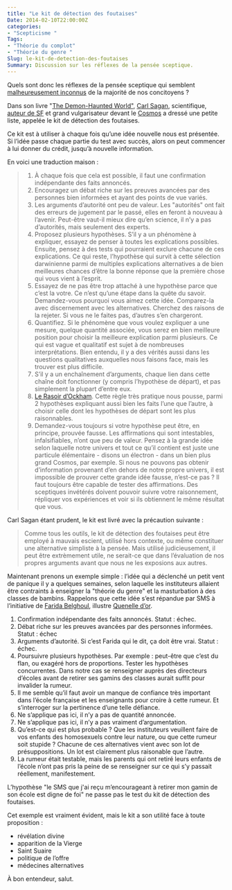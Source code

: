 ```yaml
---
title: "Le kit de détection des foutaises"
Date: 2014-02-10T22:00:00Z 
categories: 
- "Scepticisme "
Tags: 
- "Théorie du complot"
- "Théorie du genre "
Slug: le-kit-de-detection-des-foutaises
Summary: Discussion sur les réflexes de la pensée sceptique.
---
```


Quels sont donc les réflexes de la pensée sceptique qui semblent [malheureusement inconnus](https://www.plemaire.net/le-manque-de-scepticisme-oppresse-et-tue) de la majorité de nos concitoyens ?

Dans son livre "[The Demon-Haunted World"](http://en.wikipedia.org/wiki/The_Demon-Haunted_World), [Carl Sagan](http://fr.wikipedia.org/wiki/Carl_Sagan), scientifique, [auteur de SF](http://fr.wikipedia.org/wiki/Contact_%28roman%29) et grand vulgarisateur devant le [Cosmos](http://fr.wikipedia.org/wiki/Cosmos_%28%C3%A9mission_de_t%C3%A9l%C3%A9vision%29) a dressé une petite liste, appelée le kit de détection des foutaises.

Ce kit est à utiliser à chaque fois qu’une idée nouvelle nous est présentée. Si l’idée passe chaque partie du test avec succès, alors on peut commencer à lui donner du crédit, jusqu’à nouvelle information.

En voici une traduction maison :

> 1. À chaque fois que cela est possible, il faut une confirmation indépendante des faits annoncés.
> 2. Encouragez un débat riche sur les preuves avancées par des personnes bien informées et ayant des points de vue variés.
> 3. Les arguments d’autorité ont peu de valeur. Les "autorités" ont fait des erreurs de jugement par le passé, elles en feront à nouveau à l’avenir. Peut-être vaut-il mieux dire qu’en science, il n’y a pas d’autorités, mais seulement des experts.
> 4. Proposez plusieurs hypothèses. S’il y a un phénomène à expliquer, essayez de penser à toutes les explications possibles. Ensuite, pensez à des tests qui pourraient exclure chacune de ces explications. Ce qui reste, l’hypothèse qui survit à cette sélection darwinienne parmi de multiples explications alternatives a de bien meilleures chances d’être la bonne réponse que la première chose qui vous vient à l’esprit.
> 5. Essayez de ne pas être trop attaché à une hypothèse parce que c’est la votre. Ce n’est qu’une étape dans la quête du savoir. Demandez-vous pourquoi vous aimez cette idée. Comparez-la avec discernement avec les alternatives. Cherchez des raisons de la rejeter. Si vous ne le faites pas, d’autres s’en chargeront.
> 6. Quantifiez. Si le phénomène que vous voulez expliquer a une mesure, quelque quantité associée, vous serez en bien meilleure position pour choisir la meilleure explication parmi plusieurs. Ce qui est vague et qualitatif est sujet à de nombreuses interprétations. Bien entendu, il y a des vérités aussi dans les questions qualitatives auxquelles nous faisons face, mais les trouver est plus difficile.
> 7. S’il y a un enchaînement d’arguments, chaque lien dans cette chaîne doit fonctionner (y compris l’hypothèse de départ), et pas simplement la plupart d’entre eux.
> 8. [Le Rasoir d’Ockham](http://fr.wikipedia.org/wiki/Rasoir_d%27Ockham). Cette règle très pratique nous pousse, parmi 2 hypothèses expliquant aussi bien les faits l’une que l’autre, à choisir celle dont les hypothèses de départ sont les plus raisonnables.
> 9. Demandez-vous toujours si votre hypothèse peut être, en principe, prouvée fausse. Les affirmations qui sont intestables, infalsifiables, n’ont que peu de valeur. Pensez à la grande idée selon laquelle notre univers et tout ce qu’il contient est juste une particule élémentaire - disons un électron - dans un bien plus grand Cosmos, par exemple. Si nous ne pouvons pas obtenir d’information provenant d’en dehors de notre propre univers, il est impossible de prouver cette grande idée fausse, n’est-ce pas ? Il faut toujours être capable de tester des affirmations. Des sceptiques invétérés doivent pouvoir suivre votre raisonnement, répliquer vos expériences et voir si ils obtiennent le même résultat que vous.

Carl Sagan étant prudent, le kit est livré avec la précaution suivante :

> Comme tous les outils, le kit de détection des foutaises peut être employé à mauvais escient, utilisé hors contexte, ou même constituer une alternative simpliste à la pensée. Mais utilisé judicieusement, il peut être extrèmement utile, ne serait-ce que dans l’évaluation de nos propres arguments avant que nous ne les exposions aux autres.

Maintenant prenons un exemple simple : l’idée qui a déclenché un petit vent de panique il y a quelques semaines, selon laquelle les instituteurs allaient être contraints à enseigner la "théorie du genre" et la masturbation à des classes de bambins. Rappelons que cette idée s’est répandue par SMS à l’initiative de [Farida Belghoul](http://fr.wikipedia.org/wiki/Farida_Belghoul), illustre [Quenelle d’or](https://www.plemaire.net/mon-gamin-fait-des-quenelles-que-faire).

1. Confirmation indépendante des faits annoncés. Statut : échec.
2. Débat riche sur les preuves avancées par des personnes informées. Statut : échec
3. Arguments d’autorité. Si c’est Farida qui le dit, ça doit être vrai. Statut : échec.
4. Poursuivre plusieurs hypothèses. Par exemple : peut-être que c’est du flan, ou exagéré hors de proportions. Tester les hypothèses concurrentes. Dans notre cas se renseigner auprès des directeurs d’écoles avant de retirer ses gamins des classes aurait suffit pour invalider la rumeur. 
5. Il me semble qu’il faut avoir un manque de confiance très important dans l’école française et les enseignants pour croire à cette rumeur. Et s’interroger sur la pertinence d’une telle défiance.
6. Ne s’applique pas ici, il n’y a pas de quantité annoncée.
7. Ne s’applique pas ici, il n’y a pas vraiment d’argumentation.
8. Qu’est-ce qui est plus probable ? Que les instituteurs veuillent faire de vos enfants des homosexuels contre leur nature, ou que cette rumeur soit stupide ? Chacune de ces alternatives vient avec son lot de présuppositions. Un lot est clairement plus raisonable que l’autre. 
9. La rumeur était testable, mais les parents qui ont retiré leurs enfants de l’école n’ont pas pris la peine de se renseigner sur ce qui s’y passait réellement, manifestement.

L’hypothèse "le SMS que j'ai reçu m’encourageant à retirer mon gamin de son école est digne de foi" ne passe pas le test du kit de détection des foutaises. 

Cet exemple est vraiment évident, mais le kit a son utilité face à toute proposition : 

* révélation divine 
* apparition de la Vierge 
* Saint Suaire
* politique de l’offre
* médecines alternatives

À bon entendeur, salut.
